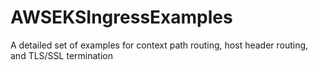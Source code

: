 # AWSEKSIngressExamples
A detailed set of examples for context path routing, host header routing, and TLS/SSL termination

